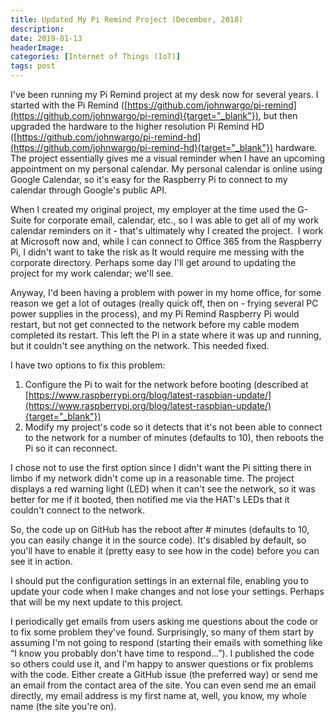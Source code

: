 ```yaml
---
title: Updated My Pi Remind Project (December, 2018)
description: 
date: 2019-01-13
headerImage: 
categories: [Internet of Things (IoT)]
tags: post
---
```


I've been running my Pi Remind project at my desk now for several years. I started with the Pi Remind ([https://github.com/johnwargo/pi-remind](https://github.com/johnwargo/pi-remind){target="_blank"}), but then upgraded the hardware to the higher resolution Pi Remind HD ([https://github.com/johnwargo/pi-remind-hd](https://github.com/johnwargo/pi-remind-hd){target="_blank"}) hardware. The project essentially gives me a visual reminder when I have an upcoming appointment on my personal calendar. My personal calendar is online using Google Calendar, so it's easy for the Raspberry Pi to connect to my calendar through Google's public API.

When I created my original project, my employer at the time used the G-Suite for corporate email, calendar, etc., so I was able to get all of my work calendar reminders on it - that's ultimately why I created the project.  I work at Microsoft now and, while I can connect to Office 365 from the Raspberry Pi, I didn't want to take the risk as It would require me messing with the corporate directory. Perhaps some day I'll get around to updating the project for my work calendar; we'll see.

Anyway, I'd been having a problem with power in my home office, for some reason we get a lot of outages (really quick off, then on - frying several PC power supplies in the process), and my Pi Remind Raspberry Pi would restart, but not get connected to the network before my cable modem completed its restart. This left the Pi in a state where it was up and running, but it couldn't see anything on the network. This needed fixed.

I have two options to fix this problem:

1. Configure the Pi to wait for the network before booting (described at [https://www.raspberrypi.org/blog/latest-raspbian-update/](https://www.raspberrypi.org/blog/latest-raspbian-update/){target="_blank"})
2. Modify my project's code so it detects that it's not been able to connect to the network for a number of minutes (defaults to 10), then reboots the Pi so it can reconnect.

I chose not to use the first option since I didn't want the Pi sitting there in limbo if my network didn't come up in a reasonable time. The project displays a red warning light (LED) when it can't see the network, so it was better for me if it booted, then notified me via the HAT's LEDs that it couldn't connect to the network.

So, the code up on GitHub has the reboot after # minutes (defaults to 10, you can easily change it in the source code). It's disabled by default, so you'll have to enable it (pretty easy to see how in the code) before you can see it in action.

I should put the configuration settings in an external file, enabling you to update your code when I make changes and not lose your settings. Perhaps that will be my next update to this project.

I periodically get emails from users asking me questions about the code or to fix some problem they've found. Surprisingly, so many of them start by assuming I'm not going to respond (starting their emails with something like “I know you probably don't have time to respond…”). I published the code so others could use it, and I'm happy to answer questions or fix problems with the code. Either create a GitHub issue (the preferred way) or send me an email from the contact area of the site. You can even send me an email directly, my email address is my first name at, well, you know, my whole name (the site you're on).